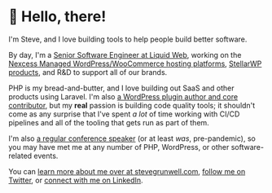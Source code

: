 # :wave: Hello, there!

I'm Steve, and I love building tools to help people build better software.

By day, I'm a [Senior Software Engineer at Liquid Web](https://www.liquidweb.com), working on the [Nexcess Managed WordPress/WooCommerce hosting platforms](https://www.nexcess.net/wordpress), [StellarWP products](https://stellarwp.com), and R&D to support all of our brands.

PHP is my bread-and-butter, and I love building out SaaS and other products using Laravel. I'm also [a WordPress plugin author and core contributor](https://profiles.wordpress.org/stevegrunwell), but my **real** passion is building code quality tools; it shouldn't come as any surprise that I've spent _a lot_ of time working with CI/CD pipelines and all of the tooling that gets run as part of them.

I'm also [a regular conference speaker](https://stevegrunwell.com/speaking) (or at least _was_, pre-pandemic), so you may have met me at any number of PHP, WordPress, or other software-related events.

You can [learn more about me over at stevegrunwell.com](https://stevegrunwell.com), [follow me on Twitter](https://twitter.com/stevegrunwell), or [connect with me on LinkedIn](https://linkedin.com/in/stevegrunwell).
